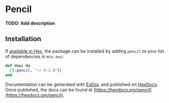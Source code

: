 # Pencil

**TODO: Add description**

## Installation

If [available in Hex](https://hex.pm/docs/publish), the package can be installed
by adding `pencil` to your list of dependencies in `mix.exs`:

```elixir
def deps do
  [{:pencil, "~> 0.1.0"}]
end
```

Documentation can be generated with [ExDoc](https://github.com/elixir-lang/ex_doc)
and published on [HexDocs](https://hexdocs.pm). Once published, the docs can
be found at [https://hexdocs.pm/pencil](https://hexdocs.pm/pencil).

